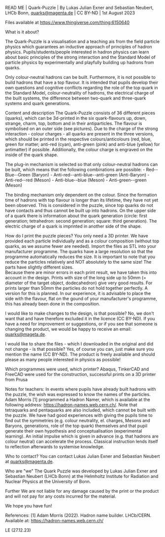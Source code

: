 READ ME | Quark-Puzzle | By Lukas Julian Exner and Sebastian Neubert, LHCb Bonn, quarks@magenta.de | CC BY-ND | 1st August 2023

Files available at https://www.thingiverse.com/thing:6150640

What is it about?
	
The Quark-Puzzle is a visualisation and a teaching ais from the field particle physics which guarantees an inductive approach of principles of hadron physics. Pupils/students/people interested in hadron physics can learn about basic principles of the strong interaction and the Standard Model of particle physics by experimentally and playfully building up hadrons from quarks.

Only colour-neutral hadrons can be built. Furthermore, it is not possible to build hadrons that have a top flavour. It is intended that pupils develop their own questions and cognitive conflicts regarding the role of the top quark in the Standard Model, colour-neutrality of hadrons, the electrical charge of the built systems, the difference between two-quark and three-quark systems and quark generations.

Content and description
The Quark-Puzzle consists of 36 different pieces (quarks), which can be 3d-printed in the six quark-flavours up, down, strange, charm, top, bottom and in their antiparticles. The flavour is symbolised on an outer side (see pictures).
Due to the charge of the strong interaction - colour charges - all quarks are present in the three versions, which should be printed in the respective colours/anticolours (red, blue, green for matter; anti-red (cyan), anti-green (pink) and anti-blue (yellow) for antimatter) if possible. Additionally, the colour charge is engraved on the inside of the quark shape. 

The plug-in mechanism is selected so that only colour-neutral hadrons can be built, which means that the following combinations are possible:
		- Red--Blue--Green 			(Baryon)
		- Anti-red--anti-blue--anti-green 	(Anti-Baryon)
		- Anti-red--red 			(Meson)
		- Anti-blue--blue 			(Meson)
		- Anti-green--green 			(Meson)

The binding mechanism only dependent on the colour. Since the formation time of hadrons with top flavour is longer than its lifetime, they have not yet been observed. This is considered in the puzzle, since top quarks do not have contacts and thus cannot be built up into hadrons. On the upper side of a quark there is information about the quark generation (circle: first generation; tetrahedron: second generation; square: third generation). The electric charge of a quark is imprinted in another side of the shape.

How do I print the puzzle pieces?
You only need a 3D printer. We have provided each particle individually and as a colour composition (without top quarks, as we assume fewer are needed). Import the files as STL into your manufacturer programme. The quarks have a large resolution so that the programme automatically reduces the size.
It is important to note that you reduce the particles relatively and NOT absolutely to the same size! The parts have slightly different sizes.		
Because there are minor errors in each print result, we have taken this into account in the design. Prints with size of the long side up to 50mm (= diameter of the target object, dodecahedron) give very good results. For prints larger than 50mm the particles do not hold together perfectly. A version for this is planned.
In our experience, it is advisable to place the side with the flavour, flat on the gound of your manufacturer's programme, this has already been done in the composition.  

I would like to make changes to the design, is that possible?
No, we don't want that and have therefore excluded it in the licence (CC BY-ND). If you have a need for improvement or suggestions, or if you see that someone is changing the product, we would be happy to receive an email: quarks@mageta.de.

I would like to share the files - which I downloaded in the original and did not change - is that possible?
Yes, of course you can, just make sure you mention the name (CC BY-ND). The product is freely available and should please as many people interested in physics as possible!

Which programmes were used, which printer?
Abaqus, TinkerCAD and FreeCAD were used for the construction, successful prints on a 3D printer from Prusa 

Notes for teachers:
In events where pupils have already built hadrons with the puzzle, the wish was expressed to know the names of the particles. Adam Morris [1] programmed a Hadron Namer, which is available at the following address: https://hadron-names.web.cern.ch/. Note that tetraquarks and pentaquarks are also included, which cannot be built with the puzzle.
We have had good experiences with giving the pupils time to find out the symmetries (e.g. colour neutrality, el. charges, Mesons and Baryons, generations, role of the top quark) themselves and that pupil generate their own hypothesis and conceptualisation (experimental learning). An initial impulse which is given in advance (e.g. that hadrons are colour neutral) can accelerate the process. Classical instruction lends itself to reflection afterwards to systemise knowledge. 

Who to contact?
You can contact Lukas Julian Exner and Sebastian Neubert at quarks@magenta.de.

Who are "we"
The Quark Puzzle was developed by Lukas Julian Exner and Sebastian Neubert (LHCb Bonn) at the Helmholtz Institute for Radiation and Nuclear Physics at the University of Bonn.

Further
We are not liable for any damage caused by the print or the product and will not pay for any costs incurred for the material.

We hope you have fun!

References:
	[1] Adam Morris (2022). Hadron name builder. LHCb/CERN. Available at: https://hadron-names.web.cern.ch/




LE (27.12.23)
